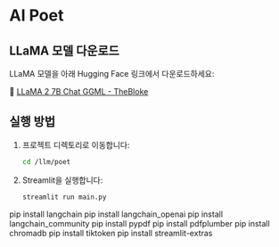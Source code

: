 # AI Poet

## LLaMA 모델 다운로드
LLaMA 모델을 아래 Hugging Face 링크에서 다운로드하세요:

🔗 [LLaMA 2 7B Chat GGML - TheBloke](https://huggingface.co/TheBloke/Llama-2-7B-Chat-GGML)

## 실행 방법
1. 프로젝트 디렉토리로 이동합니다:
   ```sh
   cd /llm/poet
   ```

2. Streamlit을 실행합니다:
   ```sh
   streamlit run main.py
   ```

pip install langchain
pip install langchain_openai
pip install langchain_community
pip install pypdf
pip install pdfplumber
pip install chromadb
pip install tiktoken
pip install streamlit-extras


